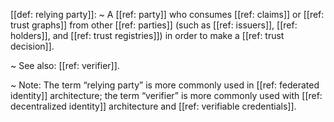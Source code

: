 [[def: relying party]]:
~ A [[ref: party]] who consumes [[ref: claims]] or [[ref: trust graphs]] from other [[ref: parties]] (such as [[ref: issuers]], [[ref: holders]], and [[ref: trust registries]]) in order to make a [[ref: trust decision]].

~ See also: [[ref: verifier]].

~ Note: The term “relying party” is more commonly used in [[ref: federated identity]] architecture; the term “verifier” is more commonly used with [[ref: decentralized identity]] architecture and [[ref: verifiable credentials]].



